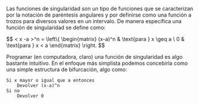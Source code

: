 <!-- 
.. title: Programando funciones de singularidad
.. slug: programando-funciones-de-singularidad
.. date: 2017-05-01 17:05:27 UTC-05:00
.. tags: mathjax, mecánica, python, draft,
.. category: 
.. link: 
.. description: 
.. type: text
-->

Las funciones de singularidad son un tipo de funciones que se caracterizan por la notación 
de paréntesis angulares y por definirse como una función a trozos para diversos valores en 
un intervalo. De manera específica una función de singularidad se define como:

$$
< x -a >^n = 
\left\\{
\begin{matrix}
(x-a)^n & \text{para } x \geq a \\
0 & \text{para } x < a
\end{matrix}
\right.
$$

Programar (en computadora, claro) una función de singularidad es algo bastante intuitivo. En 
el enfoque más simplista podemos concebirla como una simple estructura de bifurcación, algo como:

```
Si x mayor o igual que a entonces
    Devolver (x-a)^n
Si no
    Devolver 0
```
